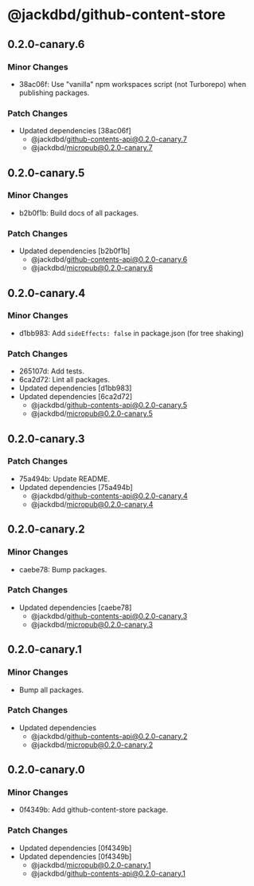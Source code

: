 # @jackdbd/github-content-store

## 0.2.0-canary.6

### Minor Changes

- 38ac06f: Use "vanilla" npm workspaces script (not Turborepo) when publishing packages.

### Patch Changes

- Updated dependencies [38ac06f]
  - @jackdbd/github-contents-api@0.2.0-canary.7
  - @jackdbd/micropub@0.2.0-canary.7

## 0.2.0-canary.5

### Minor Changes

- b2b0f1b: Build docs of all packages.

### Patch Changes

- Updated dependencies [b2b0f1b]
  - @jackdbd/github-contents-api@0.2.0-canary.6
  - @jackdbd/micropub@0.2.0-canary.6

## 0.2.0-canary.4

### Minor Changes

- d1bb983: Add `sideEffects: false` in package.json (for tree shaking)

### Patch Changes

- 265107d: Add tests.
- 6ca2d72: Lint all packages.
- Updated dependencies [d1bb983]
- Updated dependencies [6ca2d72]
  - @jackdbd/github-contents-api@0.2.0-canary.5
  - @jackdbd/micropub@0.2.0-canary.5

## 0.2.0-canary.3

### Patch Changes

- 75a494b: Update README.
- Updated dependencies [75a494b]
  - @jackdbd/github-contents-api@0.2.0-canary.4
  - @jackdbd/micropub@0.2.0-canary.4

## 0.2.0-canary.2

### Minor Changes

- caebe78: Bump packages.

### Patch Changes

- Updated dependencies [caebe78]
  - @jackdbd/github-contents-api@0.2.0-canary.3
  - @jackdbd/micropub@0.2.0-canary.3

## 0.2.0-canary.1

### Minor Changes

- Bump all packages.

### Patch Changes

- Updated dependencies
  - @jackdbd/github-contents-api@0.2.0-canary.2
  - @jackdbd/micropub@0.2.0-canary.2

## 0.2.0-canary.0

### Minor Changes

- 0f4349b: Add github-content-store package.

### Patch Changes

- Updated dependencies [0f4349b]
- Updated dependencies [0f4349b]
  - @jackdbd/micropub@0.2.0-canary.1
  - @jackdbd/github-contents-api@0.2.0-canary.1
